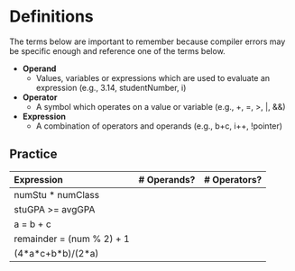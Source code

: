 # Definitions

The terms below are important to remember because compiler errors may be specific enough and reference one of the terms below. 

* **Operand**
  * Values, variables or expressions which are used to evaluate an expression \(e.g., 3.14, studentNumber, i\)
* **Operator**
  * A symbol which operates on a value or variable \(e.g., +, =, &gt;, \|, &&\)
* **Expression**
  * A combination of operators and operands \(e.g., b+c, i++, !pointer\)

## Practice

| Expression | \# Operands? | \# Operators? |
| :--- | :--- | :--- |
| numStu \* numClass |  |  |
| stuGPA &gt;= avgGPA |  |  |
| a = b + c |  |  |
| remainder = \(num % 2\) + 1 |  |  |
| \(4\*a\*c+b\*b\)/\(2\*a\) |  |  |



